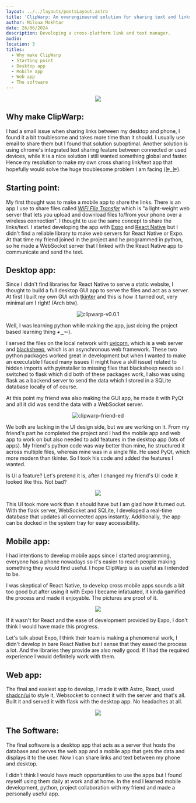 ```yaml
---
layout: ../../layouts/postsLayout.astro
title: 'ClipWarp: An overengineered solution for sharing text and links across platforms'
author: Miloua Mokhtar
date: 26/06/2024 
description: Developing a cross-platform link and text manager.  
audio: 
location: 3
titles:
  - Why make ClipWarp
  - Starting point
  - Desktop app
  - Mobile app
  - Web app
  - The software
---
```


<div align="center">

<img src="/presentation.png" class="mt-24 xl:mt-0 -mb-16">

</div>

<div id="Why-make-ClipWarp">

## **Why make ClipWarp:**

I had a small issue when sharing links between my desktop and phone, I found it a bit troublesome and takes more time than it should. I usually use email to share them but I found that solution suboptimal. Another solution is using chrome's integrated text sharing feature between connected or used devices, while it is a nice solution i still wanted something global and faster. Hence my resolution to make my own cross sharing link/text app that hopefully would solve the huge troublesome problem I am facing  (눈_눈).

</div>

<div id="Starting-point">

## **Starting point:**

My first thought was to make a mobile app to share the links. There is an app I use to share files called <a href="http://smarterdroid.blogspot.com/p/wifi-file-transfer.html" target="_blank">*WiFi File Transfer*</a> which is "a light-weight web server that lets you upload and download files to/from your phone over a wireless connection". I thought to use the same concept to share the links/text. I started developing the app with <a href="https://expo.dev" target="_blank">Expo</a> and <a href="https://reactnative.dev" target="_blank">React Native</a> but I didn't find a reliable library to make web servers for React Native or Expo. At that time my friend joined in the project and he programmed in python, so he made a WebSocket server that I linked with the React Native app to communicate and send the text.

</div>

<div id="Desktop-app">

## **Desktop app:**

Since I didn't find libraries for React Native to serve a static website, I thought to build a full desktop GUI app to serve the files and act as a server. At first I built my own GUI with <a href="https://docs.python.org/3/library/tkinter.html" target="_blank">tkinter</a> and this is how it turned out, very minimal am I right! (Arch btw).

<div align="center">

![clipwarp-v0.0.1](/clipwarp-v0.0.1.png)

</div>

Well, I was learning python while making the app, just doing the project based learning thing ◕‿↼).

I served the files on the local network with <a href="https://www.uvicorn.org/" target="_blank">uvicorn</a>, which is a web server and <a href="https://www.neoteroi.dev/blacksheep/" target="_blank">blacksheep</a>, which is an asynchronous web framework. These two python packages worked great in development but when I wanted to make an executable I faced many issues (I might have a skill issue) related to hidden imports with pyinstaller to missing files that blacksheep needs so I switched to flask which did both of these packages work, I also was using flask as a backend server to send the data which I stored in a SQLite database locally of of course.

At this point my friend was also making the GUI app, he made it with PyQt and all it did was send the data with a WebSocket server.

<div align="center">

![clipwarp-friend-ed](/clipwarp-friend-ed.png)

</div>

We both are lacking in the UI design side, but we are working on it. From my friend's part he completed the project and I had the mobile app and web app to work on but also needed to add features in the desktop app (lots of apps). My friend's python code was way better than mine, he structured it across multiple files, whereas mine was in a single file. He used PyQt, which more modern than tkinter. So I took his code and added the features I wanted.


Is UI a feature? Let's pretend it is, after I changed my friend's UI code it looked like this. Not bad?

<div align="center">

<img src="/clipwarp.png" class="rounded-lg" />

</div>

This UI took more work than it should have but I am glad how it turned out. With the flask server, WebSocket and SQLite, I developed a real-time database that updates all connected apps instantly. Additionally, the app can be docked in the system tray for easy accessibility.

</div>

<div id="Mobile-app">

## **Mobile app:**

I had intentions to develop mobile apps since I started programming, everyone has a phone nowadays so it's easier to reach people making something they would find useful. I hope ClipWarp is as useful as I intended to be. 

I was skeptical of React Native, to develop cross mobile apps sounds a bit too good but after using it with Expo I became infatuated, it kinda gamified the process and made it enjoyable. The pictures are proof of it.

<div align="center">

<img src="/progress.png" class="rounded-lg w-[1200px]" />

</div>

If it wasn't for React and the ease of development provided by Expo, I don't think I would have made this progress.

Let's talk about Expo, I think their team is making a phenomenal work, I didn't develop in bare React Native but I sense that they eased the process a lot. And the libraries they provide are also really good. If I had the required experience I would definitely work with them.

</div>

<div id="Web-app">

## **Web app:**

The final and easiest app to develop, I made it with Astro, React, used <a href="https://ui.shadcn.com/" target="_blank">shadcn/ui</a> to style it, Websocket to connect it with the server and that's all. Built it and served it with flask with the desktop app. No headaches at all.

<div align="center">

<img src="/webApp.png" class="rounded-lg" />

</div>

</div>

<div id="The-software">

## **The Software:**

The final software is a desktop app that acts as a server that hosts the database and serves the web app and a mobile app that gets the data and displays it to the user. Now I can share links and text between my phone and desktop.

I didn't think I would have much opportunities to use the apps but I found myself using them daily at work and at home. In the end I learned mobile development, python, project collaboration with my friend and made a personally useful app.

</div>

